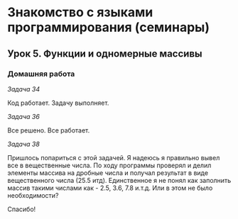 # Знакомство с языками программирования (семинары)

## Урок 5. Функции и одномерные массивы

### Домашняя работа

*Задача 34*

Код работает. Задачу выполняет. 

*Задача 36* 

Все решено. Все работает. 

*Задача 38*

Пришлось попариться с этой задачей. Я надеюсь я правильно вывел все в вещественные числа. По ходу программы проверял и делил элементы массива на дробные числа и получал результат в виде вещественного числа (25.5 итд). Единственное я не понял как заполнить массив такими числами как - 2.5, 3.6, 7.8 и.т.д. Или в этом не было необходимости?


Спасибо!